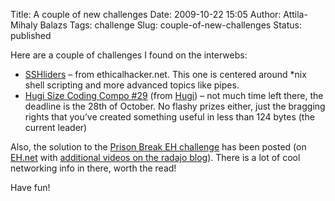 Title: A couple of new challenges
Date: 2009-10-22 15:05
Author: Attila-Mihaly Balazs
Tags: challenge
Slug: couple-of-new-challenges
Status: published

Here are a couple of challenges I found on the interwebs:

-   [SSHliders](http://www.ethicalhacker.net/content/view/279/2/) – from
    ethicalhacker.net. This one is centered around \*nix shell scripting
    and more advanced topics like pipes.
-   [Hugi Size Coding Compo
    \#29](http://www.frontiernet.net/~fys/hugi/hcompo.htm) (from
    [Hugi](http://www.hugi.scene.org/main.php)) – not much time left
    there, the deadline is the 28th of October. No flashy prizes either,
    just the bragging rights that you’ve created something useful in
    less than 124 bytes (the current leader)

Also, the solution to the [Prison Break EH
challenge](http://hype-free.blogspot.com/2009/09/ethical-hacker-challenge-prison-break.html)
has been posted (on
[EH.net](http://www.ethicalhacker.net/content/view/278/2/) with
[additional videos on the radajo
blog](http://radajo.blogspot.com/2009/10/prison-break-breaking-entering-decoding.html)).
There is a lot of cool networking info in there, worth the read!

Have fun!
